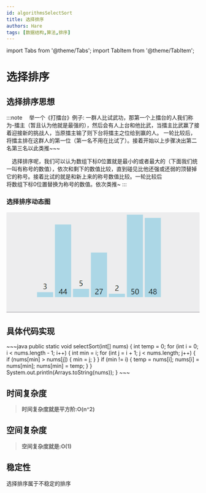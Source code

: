 ```yaml
---
id: algorithmsSelectSort
title: 选择排序
authors: Hare
tags: [数据结构,算法,排序]
---
```


import Tabs from '@theme/Tabs';
import TabItem from '@theme/TabItem';

# 选择排序

## 选择排序思想

:::note
&ensp;&ensp;举一个《打擂台》例子:
一群人比试武功，那第一个上擂台的人我们称为-擂主（暂且认为他就是最强的），然后会有人上台和他比武，当擂主比武赢了接着迎接新的挑战人，当原擂主输了则下台将擂主之位给到赢的人。
一轮比较后，将擂主排在这群人的第一位（第一名不用在比试了）。接着开始以上步骤决出第二名第三名以此类推~~~<br/>

&ensp;&ensp;选择排序呢，我们可以认为数组下标0位置就是最小的或者最大的（下面我们统一叫有称号的数值），依次和剩下的数值比较，直到碰见比他还强或还弱的顶替掉它的称号。接着比试的就是和新上来的称号数值比较。一轮比较后<br/>
将数组下标0位置替换为称号的数值。依次类推~
:::

### 选择排序动态图
![选择排序动态图](../../../../static/img/dataStructures/十大排序/选择排序.gif)

## 具体代码实现

<Tabs>
  <TabItem value="Java" label="Java" default>
    ~~~java
    public static void selectSort(int[] nums) {
        int temp = 0;
        for (int i = 0; i < nums.length - 1; i++) {
            int min = i;
            for (int j = i + 1; j < nums.length; j++) {
                if (nums[min] > nums[j]) {
                    min = j;
                }
            }
            if (min != i) {
                temp = nums[i];
                nums[i] = nums[min];
                nums[min] = temp;
            }
        }
        System.out.println(Arrays.toString(nums));
    }
    ~~~
  </TabItem>
</Tabs>

## 时间复杂度
> **时间复杂度就是平方阶:O(n^2)**
## 空间复杂度
> **空间复杂度就是:O(1)**

## 稳定性
选择排序属于不稳定的排序

